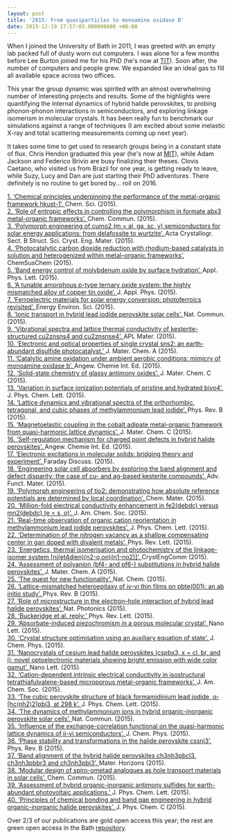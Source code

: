 ```yaml
---
layout: post
title: '2015: From quasiparticles to monoamine oxidase B'
date: 2015-12-19 17:57:03.000000000 +00:00
---
```

<p>When I joined the University of Bath in 2011, I was greeted with an empty lab packed full of dusty worn out computers. I was alone for a few months before Lee Burton joined me for his PhD (he's now at <a href="http://www.msl.titech.ac.jp/~oba/members.html">TIT</a>). Soon after, the number of computers and people grew. We expanded like an ideal gas to fill all available space across two offices.</p>
<p>This year the group dynamic was spirited with an almost overwhelming number of interesting projects and results. Some of the highlights were quantifying the internal dynamics of hybrid halide perovskites, to probing phonon-phonon interactions in semiconductors, and exploring linkage isomerism in molecular crystals. It has been really fun to benchmark our simulations against a range of techniques (I am excited about some inelastic X-ray and total scattering measurements coming up next year).</p>
<p>It takes some time to get used to research groups being in a constant state of flux. Chris Hendon graduated this year (he's now at <a href="http://web.mit.edu/dincalab/group.html">MIT</a>), while Adam Jackson and Federico Brivio are busy finalizing their theses. Clovis Caetano, who visited us from Brazil for one year, is getting ready to leave, while Suzy, Lucy and Dan are just starting their PhD adventures. There definitely is no routine to get bored by... roll on 2016.</p>
<p>
<a href="http://pubs.rsc.org/en/Content/ArticleLanding/2015/SC/C5SC01489A"> 1. ‘Chemical principles underpinning the performance of the metal-organic framework hkust-1’. </a> Chem. Sci. (2015).<br />
<a href="http://pubs.rsc.org/en/content/articlehtml/2015/cc/c5cc06190c"> 2. ‘Role of entropic effects in controlling the polymorphism in formate abx3 metal-organic frameworks’. </a> Chem. Commun. (2015).<br />
<a href="http://scripts.iucr.org/cgi-bin/paper?S2052520615018387"> 3. ‘Polymorph engineering of cumo2 (m = al, ga, sc, y) semiconductors for solar energy applications: from delafossite to wurtzite’. </a> Acta Crystallogr. Sect. B Struct. Sci. Cryst. Eng. Mater. (2015).<br />
<a href="http://onlinelibrary.wiley.com/doi/10.1002/cssc.201403345/abstract"> 4. ‘Photocatalytic carbon dioxide reduction with rhodium-based catalysts in solution and heterogenized within metal–organic frameworks’. </a> ChemSusChem (2015).<br />
<a href="http://scitation.aip.org/content/aip/journal/apl/107/23/10.1063/1.4937460"> 5. ‘Band energy control of molybdenum oxide by surface hydration’. </a> Appl. Phys. Lett. (2015).<br />
<a href="http://scitation.aip.org/content/aip/journal/jap/118/10/10.1063/1.4929752"> 6. ‘A tunable amorphous p-type ternary oxide system: the highly mismatched alloy of copper tin oxide’. </a> J. Appl. Phys. (2015).<br />
<a href="http://pubs.rsc.org/en/content/articlehtml/2014/ee/c4ee03523b"> 7. ‘Ferroelectric materials for solar energy conversion: photoferroics revisited’. </a> Energy Environ. Sci. (2015).<br />
<a href="http://www.nature.com/ncomms/2015/150624/ncomms8497/full/ncomms8497.html"> 8. ‘Ionic transport in hybrid lead iodide perovskite solar cells’. </a> Nat. Commun. (2015).<br />
<a href="http://scitation.aip.org/content/aip/journal/aplmater/3/4/10.1063/1.4917044"> 9. ‘Vibrational spectra and lattice thermal conductivity of kesterite-structured cu2znsns4 and cu2znsnse4’. </a> APL Mater. (2015).<br />
<a href="http://pubs.rsc.org/en/content/articlehtml/2015/ta/c5ta08214e"> 10. ‘Electronic and optical properties of single crystal sns2: an earth-abundant disulfide photocatalyst.’ </a> J. Mater. Chem. A (2015).<br />
<a href="http://doi.wiley.com/10.1002/anie.201503654"> 11. ‘Catalytic amine oxidation under ambient aerobic conditions: mimicry of monoamine oxidase b’. </a> Angew. Chemie Int. Ed. (2015).<br />
<a href="http://xlink.rsc.org/?DOI=C5TC02191J"> 12. ‘Solid-state chemistry of glassy antimony oxides’. </a> J. Mater. Chem. C (2015).<br />
<a href="http://pubs.acs.org/doi/abs/10.1021/acs.jpclett.5b00966"> 13. ‘Variation in surface ionization potentials of pristine and hydrated bivo4’. </a> J. Phys. Chem. Lett. (2015).<br />
<a href="http://journals.aps.org/prb/abstract/10.1103/PhysRevB.92.144308"> 14. ‘Lattice dynamics and vibrational spectra of the orthorhombic, tetragonal, and cubic phases of methylammonium lead iodide’. </a> Phys. Rev. B (2015).<br />
<a href="http://pubs.rsc.org/en/Content/ArticleLanding/2015/TC/C5TC02633D"> 15. ‘Magnetoelastic coupling in the cobalt adipate metal-organic framework from quasi-harmonic lattice dynamics’. </a> J. Mater. Chem. C (2015).<br />
<a href="http://doi.wiley.com/10.1002/anie.201409740"> 16. ‘Self-regulation mechanism for charged point defects in hybrid halide perovskites’. </a> Angew. Chemie Int. Ed. (2015).<br />
<a href="http://pubs.rsc.org/en/Content/ArticleLanding/2014/FD/C4FD00168K"> 17. ‘Electronic excitations in molecular solids: bridging theory and experiment’. </a> Faraday Discuss. (2015).<br />
<a href="http://onlinelibrary.wiley.com/doi/10.1002/adfm.201502272/abstract"> 18. ‘Engineering solar cell absorbers by exploring the band alignment and defect disparity: the case of cu- and ag-based kesterite compounds’. </a> Adv. Funct. Mater. (2015).<br />
<a href="http://pubs.acs.org/doi/abs/10.1021/acs.chemmater.5b00230"> 19. ‘Polymorph engineering of tio2: demonstrating how absolute reference potentials are determined by local coordination’. </a> Chem. Mater. (2015).<br />
<a href="http://pubs.acs.org/doi/abs/10.1021/jacs.5b02897"> 20. ‘Million-fold electrical conductivity enhancement in fe2(debdc) versus mn2(debdc) (e = s, o)’. </a> J. Am. Chem. Soc. (2015).<br />
<a href="http://dx.doi.org/10.1021/acs.jpclett.5b01555"> 21. ‘Real-time observation of organic cation reorientation in methylammonium lead iodide perovskites’. </a> J. Phys. Chem. Lett. (2015).<br />
<a href="http://journals.aps.org/prl/abstract/10.1103/PhysRevLett.114.016405"> 22. ‘Determination of the nitrogen vacancy as a shallow compensating center in gan doped with divalent metals’. </a> Phys. Rev. Lett. (2015).<br />
<a href="http://pubs.rsc.org/en/content/articlehtml/2015/ce/c4ce01411a"> 23. ‘Energetics, thermal isomerisation and photochemistry of the linkage-isomer system [ni(et4dien)(η2-o,on)(η1-no2)]’. </a> CrystEngComm (2015).<br />
<a href="http://pubs.rsc.org/en/content/articlelanding/2015/ta/c4ta05284f#!divAbstract"> 24. ‘Assessment of polyanion (bf4- and pf6-) substitutions in hybrid halide perovskites’. </a> J. Mater. Chem. A (2015).<br />
<a href="http://dx.doi.org/10.1038/nchem.2213"> 25. ‘The quest for new functionality’. </a> Nat. Chem. (2015).<br />
<a href="http://link.aps.org/doi/10.1103/PhysRevB.91.085307"> 26. ‘Lattice-mismatched heteroepitaxy of iv-vi thin films on pbte(001): an ab initio study’. </a> Phys. Rev. B (2015).<br />
<a href="http://www.nature.com/nphoton/journal/v9/n10/full/nphoton.2015.151.html"> 27. ‘Role of microstructure in the electron–hole interaction of hybrid lead halide perovskites’. </a> Nat. Photonics (2015).<br />
<a href="http://link.aps.org/doi/10.1103/PhysRevLett.115.029702"> 28. ‘Buckeridge et al. reply:’ </a> Phys. Rev. Lett. (2015).<br />
<a href="http://pubs.acs.org/doi/abs/10.1021/acs.nanolett.5b00144"> 29. ‘Absorbate-induced piezochromism in a porous molecular crystal’. </a> Nano Lett. (2015).<br />
<a href="http://dx.doi.org/10.1063/1.4934716"> 30. ‘Crystal structure optimisation using an auxiliary equation of state’. </a> J. Chem. Phys. (2015).<br />
<a href="http://dx.doi.org/10.1021/nl5048779"> 31. ‘Nanocrystals of cesium lead halide perovskites (cspbx3, x = cl, br, and i): novel optoelectronic materials showing bright emission with wide color gamut’. </a> Nano Lett. (2015).<br />
<a href="http://dx.doi.org/10.1021/ja512437u"> 32. ‘Cation-dependent intrinsic electrical conductivity in isostructural tetrathiafulvalene-based microporous metal-organic frameworks’. </a> J. Am. Chem. Soc. (2015).<br />
<a href="http://dx.doi.org/10.1021/acs.jpclett.5b01432"> 33. ‘The cubic perovskite structure of black formamidinium lead iodide, α-[hc(nh2)2]pbi3, at 298 k’. </a> J. Phys. Chem. Lett. (2015).<br />
<a href="http://www.nature.com/ncomms/2015/150529/ncomms8124/full/ncomms8124.html"> 34. ‘The dynamics of methylammonium ions in hybrid organic-inorganic perovskite solar cells’. </a> Nat. Commun. (2015).<br />
<a href="http://dx.doi.org/10.1063/1.4928058"> 35. ‘Influence of the exchange-correlation functional on the quasi-harmonic lattice dynamics of ii-vi semiconductors’. </a> J. Chem. Phys. (2015).<br />
<a href="http://journals.aps.org/prb/abstract/10.1103/PhysRevB.91.144107"> 36. ‘Phase stability and transformations in the halide perovskite cssni3’. </a> Phys. Rev. B (2015).<br />
<a href="http://pubs.rsc.org/en/Content/ArticleLanding/2014/MH/C4MH00174E"> 37. ‘Band alignment of the hybrid halide perovskites ch3nh3pbcl3, ch3nh3pbbr3 and ch3nh3pbi3’. </a> Mater. Horizons (2015).<br />
<a href="http://pubs.rsc.org/en/content/articlehtml/2015/cc/c5cc02129d"> 38. ‘Modular design of spiro-ometad analogues as hole transport materials in solar cells’. </a> Chem. Commun. (2015).<br />
<a href="http://pubs.acs.org/doi/10.1021/acs.jpclett.5b02555"> 39. ‘Assessment of hybrid organic-inorganic antimony sulfides for earth-abundant photovoltaic applications.’ </a> J. Phys. Chem. Lett. (2015).<br />
<a href="http://pubs.acs.org/doi/abs/10.1021/jp512420b"> 40. ‘Principles of chemical bonding and band gap engineering in hybrid organic-inorganic halide perovskites’. </a> J. Phys. Chem. C (2015).</p>
<p>Over 2/3 of our publications are gold open access this year; the rest are green open access in the Bath <a href="http://opus.bath.ac.uk/">repository</a>.</p>
